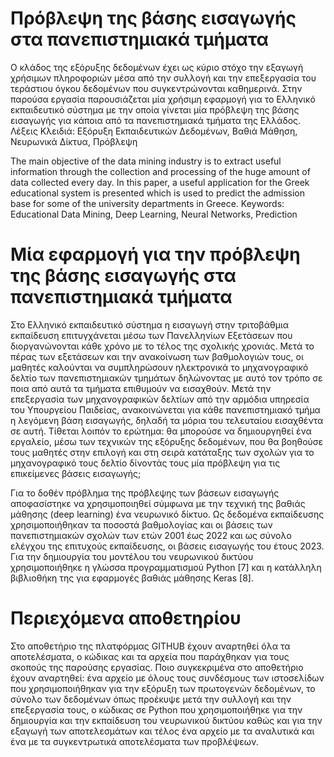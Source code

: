 # Πρόβλεψη της βάσης εισαγωγής στα πανεπιστημιακά τμήματα 
Ο κλάδος της εξόρυξης δεδομένων έχει ως κύριο στόχο την εξαγωγή χρήσιμων πληροφοριών μέσα από την συλλογή και την επεξεργασία του τεράστιου όγκου δεδομένων που συγκεντρώνονται καθημερινά. 
Στην παρούσα εργασία παρουσιάζεται μία χρήσιμη εφαρμογή για το Ελληνικό εκπαιδευτικό σύστημα με την οποία γίνεται μία πρόβλεψη της βάσης εισαγωγής για κάποια από τα πανεπιστημιακά τμήματα της Ελλάδος.
Λέξεις Κλειδιά: Εξόρυξη Εκπαιδευτικών Δεδομένων, Βαθιά Μάθηση, Νευρωνικά Δίκτυα, Πρόβλεψη

The main objective of the data mining industry is to extract useful information through the collection and processing of the huge amount of data collected every day. 
In this paper, a useful application for the Greek educational system is presented which is used to predict the admission base for some of the university departments in Greece.
Keywords: Educational Data Mining, Deep Learning, Neural Networks, Prediction

# Μία εφαρμογή για την πρόβλεψη της βάσης εισαγωγής στα πανεπιστημιακά τμήματα 
Στο Ελληνικό εκπαιδευτικό σύστημα η εισαγωγή στην τριτοβάθμια εκπαίδευση επιτυγχάνεται μέσω των Πανελληνίων Εξετάσεων που διοργανώνονται κάθε χρόνο με το τέλος της σχολικής χρονιάς. 
Μετά το πέρας των εξετάσεων και την ανακοίνωση των βαθμολογιών τους, οι μαθητές  καλούνται να συμπληρώσουν ηλεκτρονικά το μηχανογραφικό δελτίο των πανεπιστημιακών τμημάτων δηλώνοντας με αυτό τον τρόπο σε ποια από αυτά τα τμήματα επιθυμούν να εισαχθούν. 
Μετά την επεξεργασία των μηχανογραφικών δελτίων από την αρμόδια υπηρεσία του Υπουργείου Παιδείας, ανακοινώνεται για κάθε πανεπιστημιακό τμήμα η λεγόμενη βάση εισαγωγής, δηλαδή τα μόρια του τελευταίου εισαχθέντα σε αυτή. 
Τίθεται λοιπόν το ερώτημα: θα μπορούσε να δημιουργηθεί ένα εργαλείο, μέσω των τεχνικών της εξόρυξης δεδομένων, που θα βοηθούσε τους μαθητές στην επιλογή και στη σειρά κατάταξης των σχολών για το μηχανογραφικό τους δελτίο δίνοντάς τους μία πρόβλεψη για τις επικείμενες βάσεις εισαγωγής; 

Για το δοθέν πρόβλημα της πρόβλεψης των βάσεων εισαγωγής αποφασίστηκε να χρησιμοποιηθεί σύμφωνα με την τεχνική της βαθιάς μάθησης (deep learning) ένα νευρωνικό δίκτυο. 
Ως δεδομένα εκπαίδευσης χρησιμοποιήθηκαν τα ποσοστά βαθμολογίας και οι βάσεις των πανεπιστημιακών σχολών των ετών 2001 έως 2022 και ως σύνολο ελέγχου της επιτυχούς εκπαίδευσης, οι βάσεις εισαγωγής του έτους 2023. 
Για την δημιουργία του μοντέλου του νευρωνικού δικτύου χρησιμοποιήθηκε η γλώσσα προγραμματισμού Python [7] και η κατάλληλη βιβλιοθήκη της για εφαρμογές βαθιάς μάθησης Keras [8].
 
# Περιεχόμενα αποθετηρίου
Στο αποθετήριο της πλατφόρμας GITHUB έχουν αναρτηθεί όλα τα αποτελέσματα, ο κώδικας και τα αρχεία που παράχθηκαν για τους σκοπούς της παρούσης εργασίας. 
Ποιο συγκεκριμένα στο αποθετήριο έχουν αναρτηθεί: ένα αρχείο με όλους τους συνδέσμους των ιστοσελίδων που χρησιμοποιήθηκαν για την εξόρυξη των πρωτογενών δεδομένων, το σύνολο των δεδομένων όπως προέκυψε μετά την συλλογή και την επεξεργασία τους,
ο κώδικας σε Python που χρησιμοποιήθηκε για την δημιουργία και την εκπαίδευση του νευρωνικού δικτύου καθώς και για την εξαγωγή των αποτελεσμάτων και τέλος ένα αρχείο με τα αναλυτικά και ένα με τα συγκεντρωτικά αποτελέσματα των προβλέψεων. 
